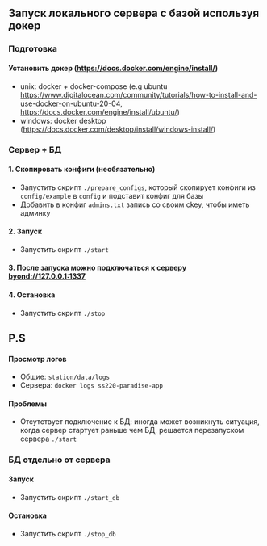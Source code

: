 ## Запуск локального сервера c базой используя докер

### Подготовка

#### Установить докер (https://docs.docker.com/engine/install/)
- unix: docker + docker-compose (e.g ubuntu https://www.digitalocean.com/community/tutorials/how-to-install-and-use-docker-on-ubuntu-20-04, https://docs.docker.com/engine/install/ubuntu/)
- windows: docker desktop (https://docs.docker.com/desktop/install/windows-install/)

### Сервер + БД

#### 1. Скопировать конфиги (необязательно)
- Запустить скрипт `./prepare_configs`, который скопирует конфиги из `config/example` в `config` и подставит конфиг для базы
- Добавить в конфиг `admins.txt` запись со своим ckey, чтобы иметь админку

#### 2. Запуск
- Запустить скрипт `./start`

#### 3. После запуска можно подключаться к серверу [byond://127.0.0.1:1337](byond://127.0.0.1:1337)

#### 4. Остановка
- Запустить скрипт `./stop`

## P.S

#### Просмотр логов
- Общие: `station/data/logs`
- Сервера: `docker logs ss220-paradise-app`

#### Проблемы
- Отсутствует подключение к БД: иногда может возникнуть ситуация, когда сервер стартует раньше чем БД, решается перезапуском сервера `./start`

### БД отдельно от сервера

#### Запуск
- Запустить скрипт `./start_db`

#### Остановка
- Запустить скрипт `./stop_db`
